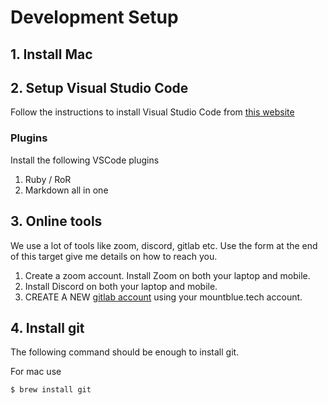 # Development Setup

## 1. Install Mac



## 2. Setup Visual Studio Code

Follow the instructions to install Visual Studio Code from [this website](https://code.visualstudio.com/docs/setup/linux)

### Plugins
Install the following VSCode plugins
1. Ruby / RoR
2. Markdown all in one

## 3. Online tools

We use a lot of tools like zoom, discord, gitlab etc. Use the form at the end of this target give me details on how to reach you.

1. Create a zoom account. Install Zoom on both your laptop and mobile.
2. Install Discord on both your laptop and mobile.
3. CREATE A NEW [gitlab account](https://gitlab.com/users/sign_up) using your mountblue.tech account.

## 4. Install git

The following command should be enough to install git.


For mac use
```bash
$ brew install git
```
